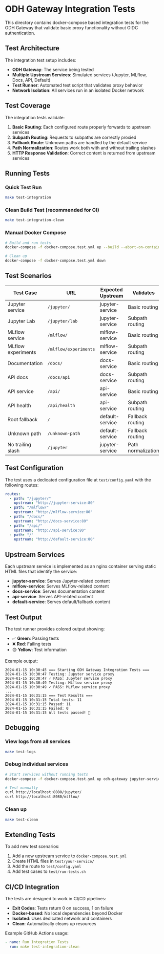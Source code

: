 # ODH Gateway Integration Tests

This directory contains docker-compose based integration tests for the ODH Gateway that validate basic proxy functionality without OIDC authentication.

## Test Architecture

The integration test setup includes:

- **ODH Gateway**: The service being tested
- **Multiple Upstream Services**: Simulated services (Jupyter, MLflow, Docs, API, Default)
- **Test Runner**: Automated test script that validates proxy behavior
- **Network Isolation**: All services run in an isolated Docker network

## Test Coverage

The integration tests validate:

1. **Basic Routing**: Each configured route properly forwards to upstream services
2. **Subpath Routing**: Requests to subpaths are correctly proxied
3. **Fallback Route**: Unknown paths are handled by the default service
4. **Path Normalization**: Routes work both with and without trailing slashes
5. **HTTP Response Validation**: Correct content is returned from upstream services

## Running Tests

### Quick Test Run
```bash
make test-integration
```

### Clean Build Test (recommended for CI)
```bash
make test-integration-clean
```

### Manual Docker Compose
```bash
# Build and run tests
docker-compose -f docker-compose.test.yml up --build --abort-on-container-exit

# Clean up
docker-compose -f docker-compose.test.yml down
```

## Test Scenarios

| Test Case | URL | Expected Upstream | Validates |
|-----------|-----|-------------------|-----------|
| Jupyter service | `/jupyter/` | jupyter-service | Basic routing |
| Jupyter Lab | `/jupyter/lab` | jupyter-service | Subpath routing |
| MLflow service | `/mlflow/` | mlflow-service | Basic routing |
| MLflow experiments | `/mlflow/experiments` | mlflow-service | Subpath routing |
| Documentation | `/docs/` | docs-service | Basic routing |
| API docs | `/docs/api` | docs-service | Subpath routing |
| API service | `/api/` | api-service | Basic routing |
| API health | `/api/health` | api-service | Subpath routing |
| Root fallback | `/` | default-service | Fallback routing |
| Unknown path | `/unknown-path` | default-service | Fallback routing |
| No trailing slash | `/jupyter` | jupyter-service | Path normalization |

## Test Configuration

The test uses a dedicated configuration file at `test/config.yaml` with the following routes:

```yaml
routes:
  - path: "/jupyter/"
    upstream: "http://jupyter-service:80"
  - path: "/mlflow/"
    upstream: "http://mlflow-service:80"
  - path: "/docs/"
    upstream: "http://docs-service:80"
  - path: "/api/"
    upstream: "http://api-service:80"
  - path: "/"
    upstream: "http://default-service:80"
```

## Upstream Services

Each upstream service is implemented as an nginx container serving static HTML files that identify the service:

- **jupyter-service**: Serves Jupyter-related content
- **mlflow-service**: Serves MLflow-related content
- **docs-service**: Serves documentation content
- **api-service**: Serves API-related content
- **default-service**: Serves default/fallback content

## Test Output

The test runner provides colored output showing:
- ✅ **Green**: Passing tests
- ❌ **Red**: Failing tests
- 🟡 **Yellow**: Test information

Example output:
```
2024-01-15 10:30:45 === Starting ODH Gateway Integration Tests ===
2024-01-15 10:30:47 Testing: Jupyter service proxy
2024-01-15 10:30:47 ✓ PASS: Jupyter service proxy
2024-01-15 10:30:49 Testing: MLflow service proxy
2024-01-15 10:30:49 ✓ PASS: MLflow service proxy
...
2024-01-15 10:31:15 === Test Results ===
2024-01-15 10:31:15 Total tests: 11
2024-01-15 10:31:15 Passed: 11
2024-01-15 10:31:15 Failed: 0
2024-01-15 10:31:15 All tests passed! 🎉
```

## Debugging

### View logs from all services
```bash
make test-logs
```

### Debug individual services
```bash
# Start services without running tests
docker-compose -f docker-compose.test.yml up odh-gateway jupyter-service mlflow-service

# Test manually
curl http://localhost:8080/jupyter/
curl http://localhost:8080/mlflow/
```

### Clean up
```bash
make test-clean
```

## Extending Tests

To add new test scenarios:

1. Add a new upstream service to `docker-compose.test.yml`
2. Create HTML files in `test/your-service/`
3. Add the route to `test/config.yaml`
4. Add test cases to `test/run-tests.sh`

## CI/CD Integration

The tests are designed to work in CI/CD pipelines:

- **Exit Codes**: Tests return 0 on success, 1 on failure
- **Docker-based**: No local dependencies beyond Docker
- **Isolated**: Uses dedicated network and containers
- **Clean**: Automatically cleans up resources

Example GitHub Actions usage:
```yaml
- name: Run Integration Tests
  run: make test-integration-clean
``` 